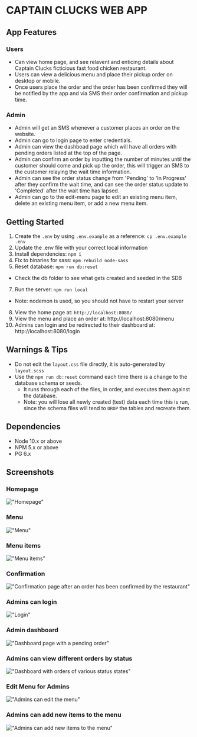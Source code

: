 CAPTAIN CLUCKS WEB APP
=========

## App Features

### Users
- Can view home page, and see relavent and enticing details about Captain Clucks ficticious fast food chicken restaurant.
- Users can view a delicious menu and place their pickup order on desktop or mobile.
- Once users place the order and the order has been confirmed they will be notified by the app and via SMS their order confirmation and pickup time.

### Admin
- Admin will get an SMS whenever a customer places an order on the website.
- Admin can go to login page to enter credentials.
- Admin can view the dashboad page which will have all orders with pending orders listed at the top of the page.
- Admin can confirm an order by inputting the number of minutes until the customer should come and pick up the order, this will trigger an SMS to the customer relaying the wait time information. 
- Admin can see the order status change from 'Pending' to 'In Progress' after they confirm the wait time, and can see the order status update to 'Completed' after the wait time has lapsed.
- Admin can go to the edit-menu page to edit an existing menu item, delete an existing menu item, or add a new menu item.


## Getting Started

1. Create the `.env` by using `.env.example` as a reference: `cp .env.example .env`
2. Update the .env file with your correct local information 
3. Install dependencies: `npm i`
4. Fix to binaries for sass: `npm rebuild node-sass`
5. Reset database: `npm run db:reset`
  - Check the db folder to see what gets created and seeded in the SDB
7. Run the server: `npm run local`
  - Note: nodemon is used, so you should not have to restart your server
8. View the home page at: `http://localhost:8080/`
9. View the menu and place an order at: http://localhost:8080/menu
10. Admins can login and be redirected to their dashboard at: http://localhost:8080/login


## Warnings & Tips

- Do not edit the `layout.css` file directly, it is auto-generated by `layout.scss` 
- Use the `npm run db:reset` command each time there is a change to the database schema or seeds. 
  - It runs through each of the files, in order, and executes them against the database. 
  - Note: you will lose all newly created (test) data each time this is run, since the schema files will tend to `DROP` the tables and recreate them.

## Dependencies

- Node 10.x or above
- NPM 5.x or above
- PG 6.x

## Screenshots

### Homepage
!["Homepage"](https://raw.githubusercontent.com/SaraIrving/Midterm/orders/public/photos/screenshots/home-page.jpg)

### Menu
!["Menu"](https://raw.githubusercontent.com/SaraIrving/Midterm/orders/public/photos/screenshots/menu.png)

### Menu items
!["Menu items"](https://raw.githubusercontent.com/SaraIrving/Midterm/orders/public/photos/screenshots/menu2.png)

### Confirmation
!["Confirmation page after an order has been confirmed by the restaurant"](https://raw.githubusercontent.com/SaraIrving/Midterm/orders/public/photos/screenshots/confirmation.png)

### Admins can login
!["Login"](https://raw.githubusercontent.com/SaraIrving/Midterm/orders/public/photos/screenshots/login.png)

### Admin dashboard
!["Dashboard page with a pending order"](https://raw.githubusercontent.com/SaraIrving/Midterm/orders/public/photos/screenshots/dashboard.png)

### Admins can view different orders by status
!["Dashboard with orders of various status states"](https://raw.githubusercontent.com/SaraIrving/Midterm/orders/public/photos/screenshots/dashboard2.png)

### Edit Menu for Admins
!["Admins can edit the menu"](https://raw.githubusercontent.com/SaraIrving/Midterm/orders/public/photos/screenshots/login.png)

### Admins can add new items to the menu
!["Admins can add new items to the menu"](https://raw.githubusercontent.com/SaraIrving/Midterm/orders/public/photos/screenshots/edit-menu2.png)



